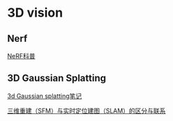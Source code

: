 # 3D vision

## Nerf

[NeRF科普](https://blog.csdn.net/leviopku/article/details/129933938)

## 3D Gaussian Splatting 

[3d Gaussian splatting笔记](https://zhuanlan.zhihu.com/p/681085846)

[三维重建（SFM）与实时定位建图（SLAM）的区分与联系](https://blog.csdn.net/weixin_50518899/article/details/138470794)